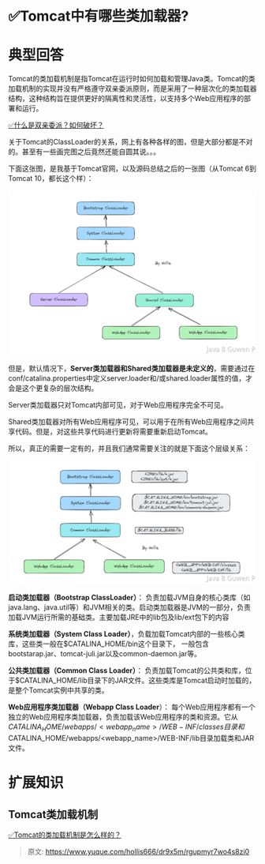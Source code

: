 # ✅Tomcat中有哪些类加载器?


# 典型回答

Tomcat的类加载机制是指Tomcat在运行时如何加载和管理Java类。Tomcat的类加载机制的实现并没有严格遵守双亲委派原则，而是采用了一种层次化的类加载器结构，这种结构旨在提供更好的隔离性和灵活性，以支持多个Web应用程序的部署和运行。

[✅什么是双亲委派？如何破坏？](https://www.yuque.com/hollis666/dr9x5m/gt8zp4?view=doc_embed&inner=jVIic)

关于Tomcat的ClassLoader的关系，网上有各种各样的图，但是大部分都是不对的。甚至有一些画完图之后竟然还能自圆其说。。。

下面这张图，是我基于Tomcat官网，以及源码总结之后的一张图（从Tomcat 6到Tomcat 10，都长这个样）：

![image.png](./img/DoOdnOn4lEbgGe5o/1690621553375-f51add4c-18d7-44a6-a9f2-e7a0d06790dc-130384.png)

但是，默认情况下，**Server类加载器和Shared类加载器是未定义的**，需要通过在conf/catalina.properties中定义server.loader和/或shared.loader属性的值，才会是这个更复杂的层次结构。

Server类加载器只对Tomcat内部可见，对于Web应用程序完全不可见。

Shared类加载器对所有Web应用程序可见，可以用于在所有Web应用程序之间共享代码。但是，对这些共享代码进行更新将需要重新启动Tomcat。

所以，真正的需要一定有的，并且我们通常需要关注的就是下面这个层级关系：

![image.png](./img/DoOdnOn4lEbgGe5o/1690621564568-3476edd5-3b8d-40b8-bca9-bf6972184af0-156416.png)

**启动类加载器（Bootstrap ClassLoader）**： 负责加载JVM自身的核心类库（如java.lang、java.util等）和JVM相关的类。启动类加载器是JVM的一部分，负责加载JVM运行所需的基础类。主要加载JRE中的lib包及lib/ext包下的内容

**系统类加载器（System Class Loader）**，负载加载Tomcat内部的一些核心类库，这些类一般在$CATALINA_HOME/bin这个目录下， 一般包含bootstarap.jar、tomcat-juli.jar以及common-daemon.jar等。

**公共类加载器（Common Class Loader）**： 负责加载Tomcat的公共类和库，位于$CATALINA_HOME/lib目录下的JAR文件。这些类库是Tomcat启动时加载的，是整个Tomcat实例中共享的类。

**Web应用程序类加载器（Webapp Class Loader**）： 每个Web应用程序都有一个独立的Web应用程序类加载器，负责加载该Web应用程序的类和资源。它从$CATALINA_HOME/webapps/<webapp_name>/WEB-INF/classes目录和$CATALINA_HOME/webapps/<webapp_name>/WEB-INF/lib目录加载类和JAR文件。


# 扩展知识


## Tomcat类加载机制

[✅Tomcat的类加载机制是怎么样的？](https://www.yuque.com/hollis666/dr9x5m/evlwzsa8s6mx93ly?view=doc_embed)




> 原文: <https://www.yuque.com/hollis666/dr9x5m/rgupmyr7wo4s8zi0>